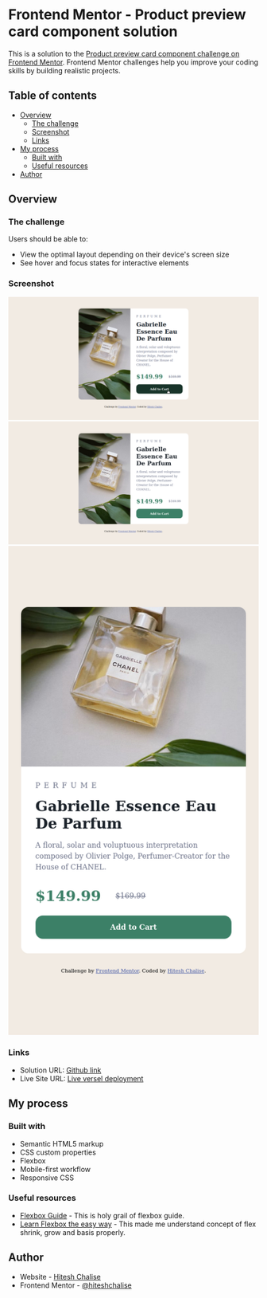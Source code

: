 # Frontend Mentor - Product preview card component solution

This is a solution to the [Product preview card component challenge on Frontend Mentor](https://www.frontendmentor.io/challenges/product-preview-card-component-GO7UmttRfa). Frontend Mentor challenges help you improve your coding skills by building realistic projects.

## Table of contents

- [Overview](#overview)
  - [The challenge](#the-challenge)
  - [Screenshot](#screenshot)
  - [Links](#links)
- [My process](#my-process)
  - [Built with](#built-with)
  - [Useful resources](#useful-resources)
- [Author](#author)

## Overview

### The challenge

Users should be able to:

- View the optimal layout depending on their device's screen size
- See hover and focus states for interactive elements

### Screenshot

![](./sc_1.png)
![](./sc_2.png)
![](./sc_3.png)

### Links

- Solution URL: [Github link](https://github.com/hiteshchalise/product-preview-card-component)
- Live Site URL: [Live versel deployment](https://product-preview-card-component-hitesh.vercel.app/)

## My process

### Built with

- Semantic HTML5 markup
- CSS custom properties
- Flexbox
- Mobile-first workflow
- Responsive CSS

### Useful resources

- [Flexbox Guide](https://css-tricks.com/snippets/css/a-guide-to-flexbox/) - This is holy grail of flexbox guide.
- [Learn Flexbox the easy way](https://www.youtube.com/watch?v=u044iM9xsWU) - This made me understand concept of flex shrink, grow and basis properly.

## Author

- Website - [Hitesh Chalise](https://hiteshchalise.github.io/)
- Frontend Mentor - [@hiteshchalise](https://www.frontendmentor.io/profile/hiteshchalise)

